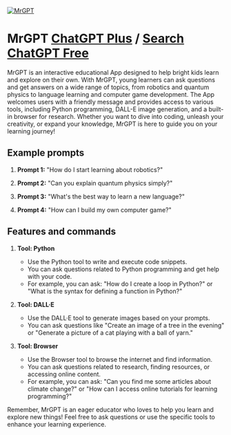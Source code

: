 
[![MrGPT](https://files.oaiusercontent.com/file-UPiHu3vjGjW5SvIne8pqC36x?se=2123-10-16T20%3A15%3A49Z&sp=r&sv=2021-08-06&sr=b&rscc=max-age%3D31536000%2C%20immutable&rscd=attachment%3B%20filename%3D80561707-c271-48ee-8897-1977931bf571.png&sig=NR2XMV5YDuoOXFL58inljLNTUGNGjd2buPkr/EZjk%2BM%3D)](https://chat.openai.com/g/g-FBc2E4iuS-mrgpt)

# MrGPT [ChatGPT Plus](https://chat.openai.com/g/g-FBc2E4iuS-mrgpt) / [Search ChatGPT Free](https://gptcall.net/index.html#/?search=MrGPT)

MrGPT is an interactive educational App designed to help bright kids learn and explore on their own. With MrGPT, young learners can ask questions and get answers on a wide range of topics, from robotics and quantum physics to language learning and computer game development. The App welcomes users with a friendly message and provides access to various tools, including Python programming, DALL-E image generation, and a built-in browser for research. Whether you want to dive into coding, unleash your creativity, or expand your knowledge, MrGPT is here to guide you on your learning journey!

## Example prompts

1. **Prompt 1:** "How do I start learning about robotics?"

2. **Prompt 2:** "Can you explain quantum physics simply?"

3. **Prompt 3:** "What's the best way to learn a new language?"

4. **Prompt 4:** "How can I build my own computer game?"

## Features and commands

1. **Tool: Python**
   - Use the Python tool to write and execute code snippets.
   - You can ask questions related to Python programming and get help with your code.
   - For example, you can ask: "How do I create a loop in Python?" or "What is the syntax for defining a function in Python?"

2. **Tool: DALL·E**
   - Use the DALL·E tool to generate images based on your prompts.
   - You can ask questions like "Create an image of a tree in the evening" or "Generate a picture of a cat playing with a ball of yarn."

3. **Tool: Browser**
   - Use the Browser tool to browse the internet and find information.
   - You can ask questions related to research, finding resources, or accessing online content.
   - For example, you can ask: "Can you find me some articles about climate change?" or "How can I access online tutorials for learning programming?"

Remember, MrGPT is an eager educator who loves to help you learn and explore new things! Feel free to ask questions or use the specific tools to enhance your learning experience.


